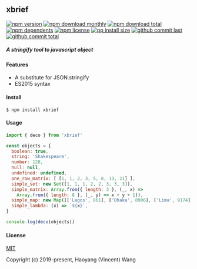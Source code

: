## xbrief

[![npm version][badge-npm-version]][url-npm]
[![npm download monthly][badge-npm-download-monthly]][url-npm]
[![npm download total][badge-npm-download-total]][url-npm]
[![npm dependents][badge-npm-dependents]][url-github]
[![npm license][badge-npm-license]][url-npm]
[![pp install size][badge-pp-install-size]][url-pp]
[![github commit last][badge-github-last-commit]][url-github]
[![github commit total][badge-github-commit-count]][url-github]

[//]: <> (Shields)
[badge-npm-version]: https://flat.badgen.net/npm/v/xbrief
[badge-npm-download-monthly]: https://flat.badgen.net/npm/dm/xbrief
[badge-npm-download-total]:https://flat.badgen.net/npm/dt/xbrief
[badge-npm-dependents]: https://flat.badgen.net/npm/dependents/xbrief
[badge-npm-license]: https://flat.badgen.net/npm/license/xbrief
[badge-pp-install-size]: https://flat.badgen.net/packagephobia/install/xbrief
[badge-github-last-commit]: https://flat.badgen.net/github/last-commit/hoyeungw/xbrief
[badge-github-commit-count]: https://flat.badgen.net/github/commits/hoyeungw/xbrief

[//]: <> (Link)
[url-npm]: https://npmjs.org/package/xbrief
[url-pp]: https://packagephobia.now.sh/result?p=xbrief
[url-github]: https://github.com/hoyeungw/xbrief

##### A stringify tool to javascript object

#### Features

- A substitute for JSON.stringify
- ES2015 syntax

#### Install

```console
$ npm install xbrief
```

#### Usage

```js
import { deco } from 'xbrief'

const objects = {
  boolean: true,
  string: 'Shakespeare',
  number: 128,
  null: null,
  undefined: undefined,
  one_row_matrix: [ [1, 1, 2, 3, 5, 8, 13, 21] ],
  simple_set: new Set([1, 1, 1, 2, 2, 3, 3, 3]),
  simple_matrix: Array.from({ length: 3 }, (_, x) =>
    Array.from({ length: 8 }, (_, y) => x + y + 1)),
  simple_map: new Map([['Lagos', 861], ['Dhaka', 8906], ['Lima', 9174], ['Ankara', 5271], ['Nagpur', 2405]]),
  simple_lambda: (x) => `${x}`,
}

console.log(deco(objects))
```

#### License

[MIT](http://opensource.org/licenses/MIT)

Copyright (c) 2019-present, Haoyang (Vincent) Wang
